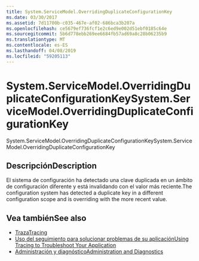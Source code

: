 ```yaml
---
title: System.ServiceModel.OverridingDuplicateConfigurationKey
ms.date: 03/30/2017
ms.assetid: 7d11700b-c035-467e-af02-686bca3b207a
ms.openlocfilehash: ce5679ef736fcf1e2c6ed9e002d51ebf0185c64e
ms.sourcegitcommit: 5b6d778ebb269ee6684fb57ad69a8c28b06235b9
ms.translationtype: MT
ms.contentlocale: es-ES
ms.lasthandoff: 04/08/2019
ms.locfileid: "59205113"
---
```

# <a name="systemservicemodeloverridingduplicateconfigurationkey"></a><span data-ttu-id="53bef-102">System.ServiceModel.OverridingDuplicateConfigurationKey</span><span class="sxs-lookup"><span data-stu-id="53bef-102">System.ServiceModel.OverridingDuplicateConfigurationKey</span></span>
<span data-ttu-id="53bef-103">System.ServiceModel.OverridingDuplicateConfigurationKey</span><span class="sxs-lookup"><span data-stu-id="53bef-103">System.ServiceModel.OverridingDuplicateConfigurationKey</span></span>  
  
## <a name="description"></a><span data-ttu-id="53bef-104">Descripción</span><span class="sxs-lookup"><span data-stu-id="53bef-104">Description</span></span>  
 <span data-ttu-id="53bef-105">El sistema de configuración ha detectado una clave duplicada en un ámbito de configuración diferente y está invalidando con el valor más reciente.</span><span class="sxs-lookup"><span data-stu-id="53bef-105">The configuration system has detected a duplicate key in a different configuration scope and is overriding with the more recent value.</span></span>  
  
## <a name="see-also"></a><span data-ttu-id="53bef-106">Vea también</span><span class="sxs-lookup"><span data-stu-id="53bef-106">See also</span></span>

- [<span data-ttu-id="53bef-107">Traza</span><span class="sxs-lookup"><span data-stu-id="53bef-107">Tracing</span></span>](../../../../../docs/framework/wcf/diagnostics/tracing/index.md)
- [<span data-ttu-id="53bef-108">Uso del seguimiento para solucionar problemas de su aplicación</span><span class="sxs-lookup"><span data-stu-id="53bef-108">Using Tracing to Troubleshoot Your Application</span></span>](../../../../../docs/framework/wcf/diagnostics/tracing/using-tracing-to-troubleshoot-your-application.md)
- [<span data-ttu-id="53bef-109">Administración y diagnóstico</span><span class="sxs-lookup"><span data-stu-id="53bef-109">Administration and Diagnostics</span></span>](../../../../../docs/framework/wcf/diagnostics/index.md)
